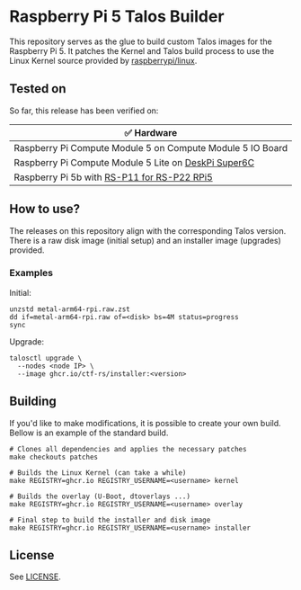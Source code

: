 # Raspberry Pi 5 Talos Builder
This repository serves as the glue to build custom Talos images for the Raspberry Pi 5. It patches the Kernel and Talos build process to use the Linux Kernel source provided by [raspberrypi/linux](https://github.com/raspberrypi/linux). 

## Tested on
So far, this release has been verified on:

| ✅ Hardware                                                |
|------------------------------------------------------------|
| Raspberry Pi Compute Module 5 on Compute Module 5 IO Board |
| Raspberry Pi Compute Module 5 Lite on [DeskPi Super6C](https://wiki.deskpi.com/super6c/) |
| Raspberry Pi 5b with [RS-P11 for RS-P22 RPi5](https://wiki.52pi.com/index.php?title=EP-0234) |

## How to use?
The releases on this repository align with the corresponding Talos version. There is a raw disk image (initial setup) and an installer image (upgrades) provided. 

### Examples
Initial:
```
unzstd metal-arm64-rpi.raw.zst
dd if=metal-arm64-rpi.raw of=<disk> bs=4M status=progress
sync
```

Upgrade:
```
talosctl upgrade \
  --nodes <node IP> \
  --image ghcr.io/ctf-rs/installer:<version>
```

## Building
If you'd like to make modifications, it is possible to create your own build. Bellow is an example of the standard build.

```
# Clones all dependencies and applies the necessary patches
make checkouts patches

# Builds the Linux Kernel (can take a while)
make REGISTRY=ghcr.io REGISTRY_USERNAME=<username> kernel

# Builds the overlay (U-Boot, dtoverlays ...)
make REGISTRY=ghcr.io REGISTRY_USERNAME=<username> overlay

# Final step to build the installer and disk image
make REGISTRY=ghcr.io REGISTRY_USERNAME=<username> installer
```

## License
See [LICENSE](LICENSE).
